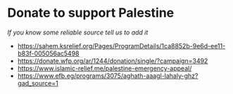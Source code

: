 # Donate to support Palestine

_If you know some reliable source tell us to add it_

- https://sahem.ksrelief.org/Pages/ProgramDetails/1ca8852b-9e6d-ee11-b83f-005056ac5498
- https://donate.wfp.org/ar/1244/donation/single/?campaign=3492
- https://www.islamic-relief.me/palestine-emergency-appeal/
- https://www.efb.eg/programs/3075/aghath-aaagl-lahaly-ghz?gad_source=1
